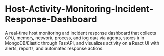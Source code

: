 # Host-Activity-Monitoring-Incident-Response-Dashboard
A real-time host monitoring and incident response dashboard that collects CPU, memory, network, process, and log data via agents, stores it in MongoDB/Elastic through FastAPI, and visualizes activity on a React UI with alerts, reports, and automated response actions.
